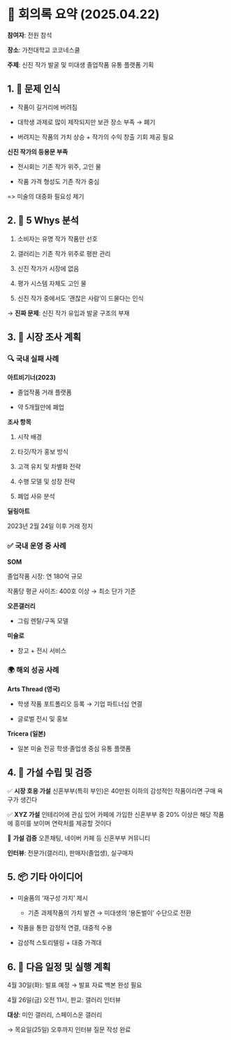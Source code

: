 # 📝 회의록 요약 (2025.04.22)

**참여자**: 전원 참석

**장소**: 가천대학교 코코네스쿨

**주제**: 신진 작가 발굴 및 미대생 졸업작품 유통 플랫폼 기획

## 1. 🎯 문제 인식
- 작품이 길거리에 버려짐

- 대학생 과제로 많이 제작되지만 보관 장소 부족 → 폐기

- 버려지는 작품의 가치 상승 + 작가의 수익 창출 기회 제공 필요

**신진 작가의 등용문 부족**

- 전시회는 기존 작가 위주, 고인 물

- 작품 가격 형성도 기존 작가 중심

=> 미술의 대중화 필요성 제기

## 2. 📍 5 Whys 분석
1. 소비자는 유명 작가 작품만 선호

2. 갤러리는 기존 작가 위주로 평판 관리

3. 신진 작가가 시장에 없음

4. 평가 시스템 자체도 고인 물

5. 신진 작가 중에서도 ‘괜찮은 사람’이 드물다는 인식

→ **진짜 문제**: 신진 작가 유입과 발굴 구조의 부재

## 3. 🧩 시장 조사 계획
### 🔍 국내 실패 사례
**아트비기너(2023)**
- 졸업작품 거래 플랫폼
  
- 약 5개월만에 폐업

**조사 항목**

1. 시작 배경

2. 타깃/작가 홍보 방식

3. 고객 유치 및 차별화 전략

4. 수행 모델 및 성장 전략

5. 폐업 사유 분석

**딜링아트**

2023년 2월 24일 이후 거래 정지

### ✅ 국내 운영 중 사례

**SOM**

졸업작품 시장: 연 180억 규모

작품당 평균 사이즈: 400호 이상 → 최소 단가 기준

**오픈갤러리**

- 그림 렌탈/구독 모델

**미술로**

- 창고 + 전시 서비스

### 🌍 해외 성공 사례
**Arts Thread (영국)**

- 학생 작품 포트폴리오 등록 → 기업 파트너십 연결

- 글로벌 전시 및 홍보

**Tricera (일본)**

- 일본 미술 전공 학생·졸업생 중심 유통 플랫폼

## 4. 🎯 가설 수립 및 검증
✅ **시장 호응 가설**
신혼부부(특히 부인)은 40만원 이하의 감성적인 작품이라면 구매 욕구가 생긴다

✅ **XYZ 가설**
인테리어에 관심 있어 카페에 가입한 신혼부부 중 20% 이상은
해당 작품에 흥미를 보이며 연락처를 제공할 것이다

🔄 **가설 검증**
오픈채팅, 네이버 카페 등 신혼부부 커뮤니티

**인터뷰**: 전문가(갤러리), 판매자(졸업생), 실구매자

## 5. 📦 기타 아이디어
- 미술품의 ‘재구성 가치’ 제시
  - 기존 과제작품의 가치 발견 → 미대생의 ‘용돈벌이’ 수단으로 전환

- 작품을 통한 감정적 연결, 대중적 수용

- 감성적 스토리텔링 + 대중 가격대


## 6. 📆 다음 일정 및 실행 계획
4월 30일(화): 발표 예정 → 발표 자료 백본 완성 필요

4월 26일(금) 오전 11시, 판교: 갤러리 인터뷰

**대상**: 미인 갤러리, 스페이스운 갤러리

→ 목요일(25일) 오후까지 인터뷰 질문 작성 완료
